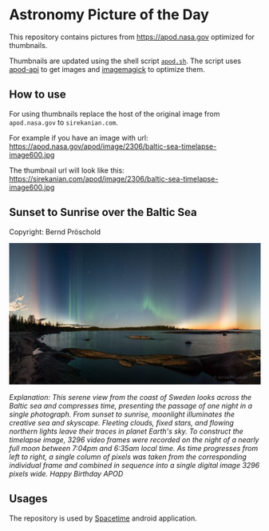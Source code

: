 # Astronomy Picture of the Day

This repository contains pictures from https://apod.nasa.gov optimized for thumbnails.

Thumbnails are updated using the shell script [`apod.sh`](apod.sh). The script
uses [apod-api](https://github.com/nasa/apod-api) to get images and [imagemagick](https://imagemagick.org) to
optimize them.

## How to use

For using thumbnails replace the host of the original image from `apod.nasa.gov` to `sirekanian.com`.

For example if you have an image with url:<br>
https://apod.nasa.gov/apod/image/2306/baltic-sea-timelapse-image600.jpg

The thumbnail url will look like this:<br>
https://sirekanian.com/apod/image/2306/baltic-sea-timelapse-image600.jpg

## Sunset to Sunrise over the Baltic Sea

Copyright: Bernd Pröschold

[![the picture of the day][1]][2]

_Explanation: This serene view from the coast of Sweden looks across the Baltic sea and compresses time, presenting the passage of one night in a single photograph. From sunset to sunrise, moonlight illuminates the creative sea and skyscape. Fleeting clouds, fixed stars, and flowing northern lights leave their traces in planet Earth's sky. To construct the timelapse image, 3296 video frames were recorded on the night of a nearly full moon between 7:04pm and 6:35am local time. As time progresses from left to right, a single column of pixels was taken from the corresponding individual frame and combined in sequence into a single digital image 3296 pixels wide.  Happy Birthday APOD_

## Usages

The repository is used by [Spacetime][3] android application.

[1]: image/2306/baltic-sea-timelapse-image600.jpg

[2]: https://apod.nasa.gov/apod/image/2306/baltic-sea-timelapse-image600.jpg

[3]: https://github.com/sirekanian/spacetime

